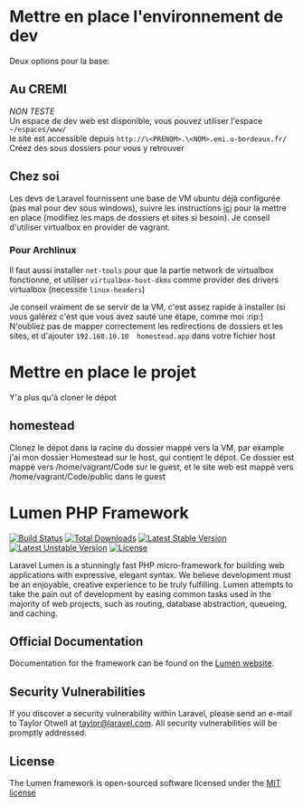 # Mettre en place l'environnement de dev
Deux options pour la base:
## Au CREMI
*NON TESTE*  
Un espace de dev web est disponible, vous pouvez utiliser l'espace `~/espaces/www/`  
le site est accessible depuis `http://\<PRENOM>.\<NOM>.emi.u-bordeaux.fr/`  
Créez des sous dossiers pour vous y retrouver

## Chez soi
Les devs de Laravel fournissent une base de VM ubuntu déjà configurée (pas mal pour dev sous windows), suivre les instructions [ici](https://laravel.com/docs/5.4/homestead) pour la mettre en place (modifiez les maps de dossiers et sites si besoin). Je conseil d'utiliser virtualbox en provider de vagrant.  

### Pour Archlinux
Il faut aussi installer `net-tools` pour que la partie network de virtualbox fonctionne, et utiliser `virtualbox-host-dkms` comme provider des drivers virtualbox (necessite `linux-headers`)

Je conseil vraiment de se servir de la VM, c'est assez rapide à installer (si vous galérez c'est que vous avez sauté une étape, comme moi :rip:)  
N'oubliez pas de mapper correctement les redirections de dossiers et les sites, et d'ajouter `192.168.10.10  homestead.app` dans votre fichier host

# Mettre en place le projet 

Y'a plus qu'à cloner le dépot

## homestead
Clonez le dépot dans la racine du dossier mappé vers la VM, par example j'ai mon dossier Homestead sur le host, qui contient le dépot. Ce dossier est mappé vers /home/vagrant/Code sur le guest, et le site web est mappé vers /home/vagrant/Code/public dans le guest

# Lumen PHP Framework

[![Build Status](https://travis-ci.org/laravel/lumen-framework.svg)](https://travis-ci.org/laravel/lumen-framework)
[![Total Downloads](https://poser.pugx.org/laravel/lumen-framework/d/total.svg)](https://packagist.org/packages/laravel/lumen-framework)
[![Latest Stable Version](https://poser.pugx.org/laravel/lumen-framework/v/stable.svg)](https://packagist.org/packages/laravel/lumen-framework)
[![Latest Unstable Version](https://poser.pugx.org/laravel/lumen-framework/v/unstable.svg)](https://packagist.org/packages/laravel/lumen-framework)
[![License](https://poser.pugx.org/laravel/lumen-framework/license.svg)](https://packagist.org/packages/laravel/lumen-framework)

Laravel Lumen is a stunningly fast PHP micro-framework for building web applications with expressive, elegant syntax. We believe development must be an enjoyable, creative experience to be truly fulfilling. Lumen attempts to take the pain out of development by easing common tasks used in the majority of web projects, such as routing, database abstraction, queueing, and caching.

## Official Documentation

Documentation for the framework can be found on the [Lumen website](http://lumen.laravel.com/docs).

## Security Vulnerabilities

If you discover a security vulnerability within Laravel, please send an e-mail to Taylor Otwell at taylor@laravel.com. All security vulnerabilities will be promptly addressed.

## License

The Lumen framework is open-sourced software licensed under the [MIT license](http://opensource.org/licenses/MIT)
